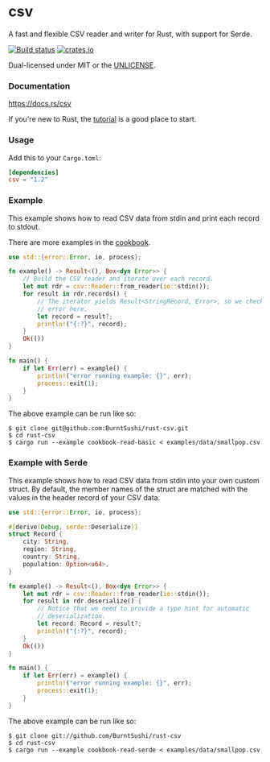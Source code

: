 csv
===
A fast and flexible CSV reader and writer for Rust, with support for Serde.

[![Build status](https://github.com/BurntSushi/rust-csv/workflows/ci/badge.svg)](https://github.com/BurntSushi/rust-csv/actions)
[![crates.io](https://img.shields.io/crates/v/csv.svg)](https://crates.io/crates/csv)

Dual-licensed under MIT or the [UNLICENSE](http://unlicense.org).


### Documentation

https://docs.rs/csv

If you're new to Rust, the
[tutorial](https://docs.rs/csv/1.0.0/csv/tutorial/index.html)
is a good place to start.


### Usage

Add this to your `Cargo.toml`:

```toml
[dependencies]
csv = "1.2"
```

### Example

This example shows how to read CSV data from stdin and print each record to
stdout.

There are more examples in the
[cookbook](https://docs.rs/csv/1.0.0/csv/cookbook/index.html).

```rust
use std::{error::Error, io, process};

fn example() -> Result<(), Box<dyn Error>> {
    // Build the CSV reader and iterate over each record.
    let mut rdr = csv::Reader::from_reader(io::stdin());
    for result in rdr.records() {
        // The iterator yields Result<StringRecord, Error>, so we check the
        // error here.
        let record = result?;
        println!("{:?}", record);
    }
    Ok(())
}

fn main() {
    if let Err(err) = example() {
        println!("error running example: {}", err);
        process::exit(1);
    }
}
```

The above example can be run like so:

```text
$ git clone git@github.com:BurntSushi/rust-csv.git
$ cd rust-csv
$ cargo run --example cookbook-read-basic < examples/data/smallpop.csv
```

### Example with Serde

This example shows how to read CSV data from stdin into your own custom struct.
By default, the member names of the struct are matched with the values in the
header record of your CSV data.

```rust
use std::{error::Error, io, process};

#[derive(Debug, serde::Deserialize)]
struct Record {
    city: String,
    region: String,
    country: String,
    population: Option<u64>,
}

fn example() -> Result<(), Box<dyn Error>> {
    let mut rdr = csv::Reader::from_reader(io::stdin());
    for result in rdr.deserialize() {
        // Notice that we need to provide a type hint for automatic
        // deserialization.
        let record: Record = result?;
        println!("{:?}", record);
    }
    Ok(())
}

fn main() {
    if let Err(err) = example() {
        println!("error running example: {}", err);
        process::exit(1);
    }
}
```

The above example can be run like so:

```text
$ git clone git://github.com/BurntSushi/rust-csv
$ cd rust-csv
$ cargo run --example cookbook-read-serde < examples/data/smallpop.csv
```

